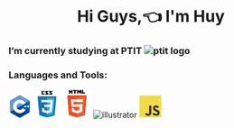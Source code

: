 <h1 align="center">Hi Guys,👈 I'm Huy</h1>
<h3> <p align="inline">I’m currently studying at  <strong>PTIT</strong> <img src="https://upload.wikimedia.org/wikipedia/commons/thumb/1/13/Logo_PTIT_University.png/2048px-Logo_PTIT_University.png"c alt="ptit logo" width="40" height="40"> </p> </h3>
<h3 align="left">Languages and Tools:</h3>
<p align="left">
  <img src="https://raw.githubusercontent.com/devicons/devicon/master/icons/cplusplus/cplusplus-original.svg" alt="cplusplus" width="40" height="40"/>  
  <img src="https://raw.githubusercontent.com/devicons/devicon/master/icons/css3/css3-original-wordmark.svg" alt="css3" width="48" height="48"/> 
  <img src="https://raw.githubusercontent.com/devicons/devicon/master/icons/html5/html5-original-wordmark.svg" alt="html5" width="50" height="50"/>  
  <img src="https://www.vectorlogo.zone/logos/adobe_illustrator/adobe_illustrator-icon.svg" alt="illustrator" width="40" height="40"/>  
  <img src="https://raw.githubusercontent.com/devicons/devicon/master/icons/javascript/javascript-original.svg" alt="javascript" width="40" height="40"/> 
</p>
